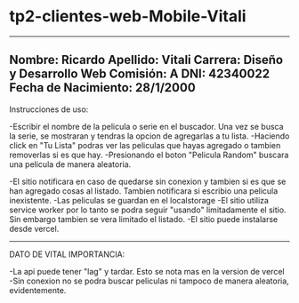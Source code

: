 ﻿# tp2-clientes-web-Mobile-Vitali
------------------------------------------------------------------------------------------------------------------------------
Nombre: Ricardo Apellido: Vitali Carrera: Diseño y Desarrollo Web Comisión: A DNI: 42340022 Fecha de Nacimiento: 28/1/2000
------------------------------------------------------------------------------------------------------------------------------


Instrucciones de uso:

-Escribir el nombre de la pelicula o serie en el buscador. Una vez se busca la serie, se mostraran y tendras la opcion de agregarlas a tu lista.
-Haciendo click en "Tu Lista" podras ver las peliculas que hayas agregado o tambien removerlas si es que hay.
-Presionando el boton "Pelicula Random" buscara una pelicula de manera aleatoria.

-El sitio notificara en caso de quedarse sin conexion y tambien si es que se han agregado cosas al listado. Tambien notificara si escribio una pelicula inexistente.
-Las peliculas se guardan en el localstorage
-El sitio utiliza service worker por lo tanto se podra seguir "usando" limitadamente el sitio. Sin embargo tambien se vera limitado el listado.
-El sitio puede instalarse desde vercel.




------------------------------------------------------------------------------------------------------------------------------
DATO DE VITAL IMPORTANCIA:

-La api puede tener "lag" y tardar. Esto se nota mas en la version de vercel
-Sin conexion no se podra buscar peliculas ni tampoco de manera aleatoria, evidentemente.

